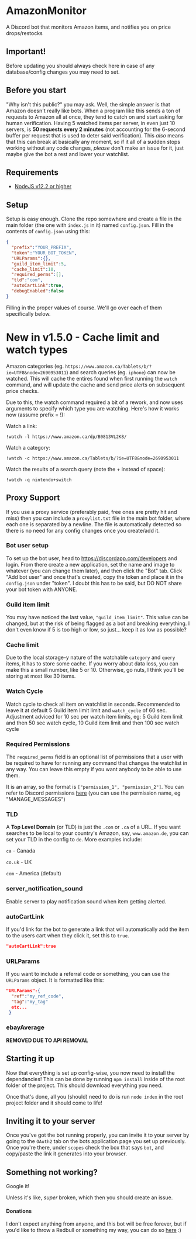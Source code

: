 # AmazonMonitor
A Discord bot that monitors Amazon items, and notifies you on price drops/restocks

## Important!
Before updating you should always check here in case of any database/config changes you may need to set.

## Before you start
"Why isn't this public?" you may ask. Well, the simple answer is that Amazon doesn't really like bots. When a program like this sends a ton of requests to Amazon all at once, they tend to catch on and start asking for human verification. Having 5 watched items per server, in even just 10 servers, is **50 requests every 2 minutes** (not accounting for the 6-second buffer per request that is used to deter said verification). This *also* means that this can break at basically any moment, so if it all of a sudden stops working without any code changes, *please* don't make an issue for it, just maybe give the bot a rest and lower your watchlist.

## Requirements
* [NodeJS v12.2 or higher](https://nodejs.org/en/)

## Setup
Setup is easy enough. Clone the repo somewhere and create a file in the main folder (the one with `index.js` in it) named `config.json`. Fill in the contents of `config.json` using this:

```json
{
  "prefix":"YOUR_PREFIX",
  "token":"YOUR_BOT_TOKEN",
  "URLParams":{},
  "guild_item_limit":5,
  "cache_limit":10,
  "required_perms":[],
  "tld":"com",
  "autoCartLink":true,
  "debugEnabled":false
}
```
Filling in the proper values of course. We'll go over each of them specifically below.

# New in v1.5.0 - Cache limit and watch types
Amazon categories (eg. `https://www.amazon.ca/Tablets/b/?ie=UTF8&node=2690953011`) and search queries (eg. `iphone`) can now be watched. This will cache the entires found when first running the `watch` command, and will update the cache and send price alerts on subsequent price checks.

Due to this, the watch command required a bit of a rework, and now uses arguments to specify which type you are watching. Here's how it works now (assume prefix = !):

Watch a link:

`!watch -l https://www.amazon.ca/dp/B0813VL2K8/`

Watch a category:

`!watch -c https://www.amazon.ca/Tablets/b/?ie=UTF8&node=2690953011`

Watch the results of a search query (note the + instead of space):

`!watch -q nintendo+switch`

## Proxy Support
If you use a proxy service (preferably paid, free ones are pretty hit and miss) then you can include a `proxylist.txt` file in the main bot folder, where each one is separated by a newline. The file is automatically detected so there is no need for any config changes once you create/add it.

### Bot user setup
To set up the bot user, head to https://discordapp.com/developers and login. From there create a new application, set the name and image to whatever (you can change them later), and then click the "Bot" tab. Click "Add bot user" and once that's created, copy the token and place it in the `config.json` under "token". I doubt this has to be said, but DO NOT share your bot token with ANYONE.

### Guild item limit
You may have noticed the last value, `"guild_item_limit"`. This value can be changed, but at the risk of being flagged as a bot and breaking everything. I don't even know if 5 is too high or low, so just... keep it as low as possible?

### Cache limit
Due to the local storage-y nature of the watchable `category` and `query` items, it has to store some cache. If you worry about data loss, you can make this a small number, like 5 or 10. Otherwise, go nuts, I think you'll be storing at most like 30 items. 

### Watch Cycle
Watch cycle to check all item on watchlist in seconds. Recommended to leave it at default 5 Guild item limit limit and `watch_cycle` of 60 sec. Adjustment adviced for 10 sec per watch item limits, eg: 5 Guild item limit and then 50 sec watch cycle, 10 Guild item limit and then 100 sec watch cycle

### Required Permissions
The `required_perms` field is an optional list of permissions that a user with be required to have for running any command that changes the watchlist in any way. You can leave this empty if you want anybody to be able to use them.

It is an array, so the format is `["permission_1", "permission_2"]`. You can refer to Discord permissions [here](https://discordapp.com/developers/docs/topics/permissions) (you can use the permission name, eg "MANAGE_MESSAGES")

### TLD
A **Top Level Domain** (or TLD) is just the `.com` or `.ca` of a URL. If you want searches to be local to your country's Amazon, say, `www.amazon.de`, you can set your TLD in the config to `de`. More examples include:

`ca` - Canada

`co.uk` - UK

`com` - America (default)

### server_notification_sound
Enable server to play notification sound when item getting alerted.

### autoCartLink
If you'd link for the bot to generate a link that will automatically add the item to the users cart when they click it, set this to `true`.
```json
"autoCartLink":true
```

### URLParams
If you want to include a referral code or something, you can use the `URLParams` object. It is formatted like this:
```json
"URLParams":{
  "ref":"my_ref_code",
  "tag":"my_tag"
  etc...
 }
```
### ebayAverage
**REMOVED DUE TO API REMOVAL**

## Starting it up
Now that everything is set up config-wise, you now need to install the dependancies! This can be done by running `npm install` inside of the root folder of the project. This should download everything you need.

Once that's done, all you (should) need to do is run `node index` in the root project folder and it should come to life!

## Inviting it to your server
Once you've got the bot running properly, you can invite it to your server by going to the `OAuth2` tab on the bots application page you set up previously. Once you're there, under `scopes` check the box that says `bot`, and copy/paste the link it generates into your browser.

## Something not working?
Google it!

Unless it's like, *super* broken, which then you should create an issue.

#### Donations
I don't expect anything from anyone, and this bot will be free forever, but if you'd like to throw a Redbull or something my way, you can do so [here](https://www.paypal.me/spikegd) :)
